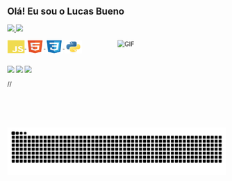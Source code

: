 ## Olá! Eu sou o Lucas Bueno
 <div>
  <a href="https://github.com/LucasBueno20">
  <img height="165em" src="https://github-readme-stats.vercel.app/api?username=LucasBueno20&show_icons=true&theme=midnight-purple&include_all_commits=true&count_private=true"/>
  <img height="165em" src="https://github-readme-stats.vercel.app/api/top-langs/?username=LucasBueno20&layout=compact&langs_count=16&theme=midnight-purple"/>
</div>
<div style="display: inline_block"><br>
  <img align="center" alt="Rafa-Js" height="30" width="40" src="https://raw.githubusercontent.com/devicons/devicon/master/icons/javascript/javascript-plain.svg">
  <img align="center" alt="Rafa-HTML" height="30" width="40" src="https://raw.githubusercontent.com/devicons/devicon/master/icons/html5/html5-original.svg">
  <img align="center" alt="Rafa-CSS" height="30" width="40" src="https://raw.githubusercontent.com/devicons/devicon/master/icons/css3/css3-original.svg">
  <img align="center" alt="Rafa-Python" height="30" width="40" src="https://raw.githubusercontent.com/devicons/devicon/master/icons/python/python-original.svg">
  <img align="right" alt="GIF" height="200" width="250" src="https://i.pinimg.com/originals/e4/26/70/e426702edf874b181aced1e2fa5c6cde.gif">
</div>
  
  ##
 
<div> 
  <a href="https://www.instagram.com/thi_alvezz/" target="_blank"><img src="https://img.shields.io/badge/-Instagram-%23E4405F?style=for-the-badge&logo=instagram&logoColor=white" target="_blank"></a>
  <a href = "mailto: thiago.ralves02@gmail.com"><img src="https://img.shields.io/badge/-Gmail-%23333?style=for-the-badge&logo=gmail&logoColor=white" target="_blank"></a>
  <a href="https://www.linkedin.com/in/thi02rob/" target="_blank"><img src="https://img.shields.io/badge/-LinkedIn-%230077B5?style=for-the-badge&logo=linkedin&logoColor=white" target="_blank"></a> 
 
  //![Snake animation](https://github.com/LucasBueno20/LucasBueno20/blob/output/github-contribution-grid-snake.svg)
 
</div>
